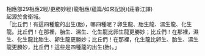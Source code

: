 相應部29相應2經/更勝妙經(龍相應/蘊篇/如來記說)(莊春江譯)  
起源於舍衛城。  
「比丘們！有這四種龍的出生(胎)，哪四種呢？卵生龍、胎生龍、濕生龍、化生龍。比丘們！在那裡，胎生、濕生、化生龍比卵生龍更勝妙；比丘們！在那裡，濕生、化生龍比胎生、卵生龍更勝妙；比丘們！在那裡，化生龍比卵生、胎生、濕生龍更勝妙，比丘們！這些是四種龍的出生(胎)。」  
  
  
